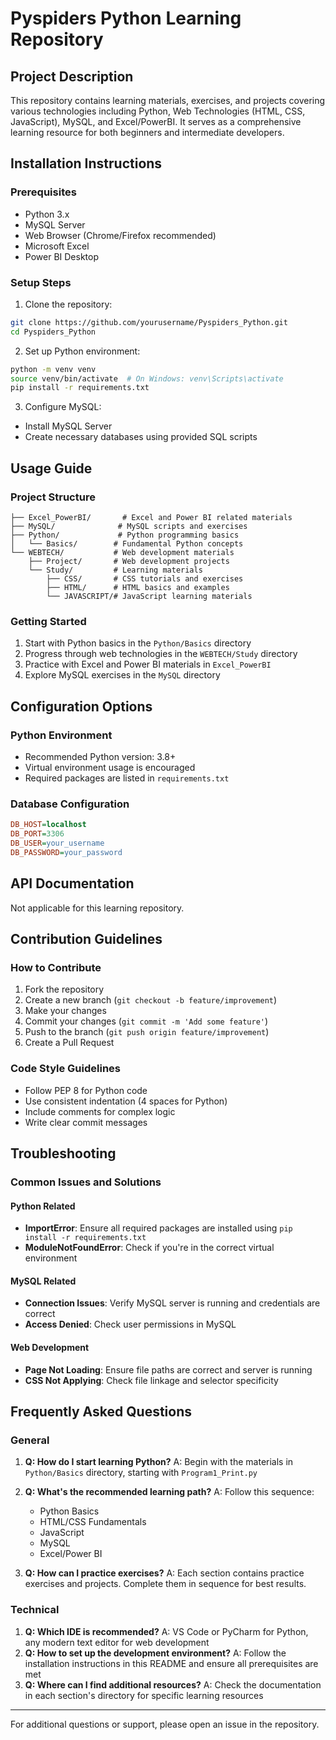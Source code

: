 # Pyspiders Python Learning Repository

## Project Description

This repository contains learning materials, exercises, and projects covering various technologies including Python, Web Technologies (HTML, CSS, JavaScript), MySQL, and Excel/PowerBI. It serves as a comprehensive learning resource for both beginners and intermediate developers.

## Installation Instructions

### Prerequisites

- Python 3.x
- MySQL Server
- Web Browser (Chrome/Firefox recommended)
- Microsoft Excel
- Power BI Desktop

### Setup Steps

1. Clone the repository:

```bash
git clone https://github.com/yourusername/Pyspiders_Python.git
cd Pyspiders_Python
```

2. Set up Python environment:

```bash
python -m venv venv
source venv/bin/activate  # On Windows: venv\Scripts\activate
pip install -r requirements.txt
```

3. Configure MySQL:

- Install MySQL Server
- Create necessary databases using provided SQL scripts

## Usage Guide

### Project Structure

```
├── Excel_PowerBI/       # Excel and Power BI related materials
├── MySQL/              # MySQL scripts and exercises
├── Python/             # Python programming basics
│   └── Basics/        # Fundamental Python concepts
└── WEBTECH/           # Web development materials
    ├── Project/       # Web development projects
    └── Study/         # Learning materials
        ├── CSS/       # CSS tutorials and exercises
        ├── HTML/      # HTML basics and examples
        └── JAVASCRIPT/# JavaScript learning materials
```

### Getting Started

1. Start with Python basics in the `Python/Basics` directory
2. Progress through web technologies in the `WEBTECH/Study` directory
3. Practice with Excel and Power BI materials in `Excel_PowerBI`
4. Explore MySQL exercises in the `MySQL` directory

## Configuration Options

### Python Environment

- Recommended Python version: 3.8+
- Virtual environment usage is encouraged
- Required packages are listed in `requirements.txt`

### Database Configuration

```ini
DB_HOST=localhost
DB_PORT=3306
DB_USER=your_username
DB_PASSWORD=your_password
```

## API Documentation

Not applicable for this learning repository.

## Contribution Guidelines

### How to Contribute

1. Fork the repository
2. Create a new branch (`git checkout -b feature/improvement`)
3. Make your changes
4. Commit your changes (`git commit -m 'Add some feature'`)
5. Push to the branch (`git push origin feature/improvement`)
6. Create a Pull Request

### Code Style Guidelines

- Follow PEP 8 for Python code
- Use consistent indentation (4 spaces for Python)
- Include comments for complex logic
- Write clear commit messages

## Troubleshooting

### Common Issues and Solutions

#### Python Related

- **ImportError**: Ensure all required packages are installed using `pip install -r requirements.txt`
- **ModuleNotFoundError**: Check if you're in the correct virtual environment

#### MySQL Related

- **Connection Issues**: Verify MySQL server is running and credentials are correct
- **Access Denied**: Check user permissions in MySQL

#### Web Development

- **Page Not Loading**: Ensure file paths are correct and server is running
- **CSS Not Applying**: Check file linkage and selector specificity

## Frequently Asked Questions

### General

1. **Q: How do I start learning Python?**
   A: Begin with the materials in `Python/Basics` directory, starting with `Program1_Print.py`
2. **Q: What's the recommended learning path?**
   A: Follow this sequence:

   - Python Basics
   - HTML/CSS Fundamentals
   - JavaScript
   - MySQL
   - Excel/Power BI
3. **Q: How can I practice exercises?**
   A: Each section contains practice exercises and projects. Complete them in sequence for best results.

### Technical

1. **Q: Which IDE is recommended?**
   A: VS Code or PyCharm for Python, any modern text editor for web development
2. **Q: How to set up the development environment?**
   A: Follow the installation instructions in this README and ensure all prerequisites are met
3. **Q: Where can I find additional resources?**
   A: Check the documentation in each section's directory for specific learning resources

---

For additional questions or support, please open an issue in the repository.
